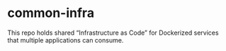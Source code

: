 # common-infra
This repo holds shared “Infrastructure as Code” for Dockerized services that multiple applications can consume.
